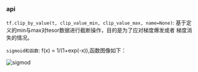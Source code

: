 ### api
`tf.clip_by_value(t, clip_value_min, clip_value_max, name=None)`: 基于定义的min与max对tesor数据进行截断操作，目的是为了应对梯度爆发或者
梯度消失的情况。

`sigmoid和函数`: f(x) = 1/(1+exp(-x)),函数图像如下：

![sigmod](https://images2015.cnblogs.com/blog/1204043/201707/1204043-20170721183401542-1855738269.png)

